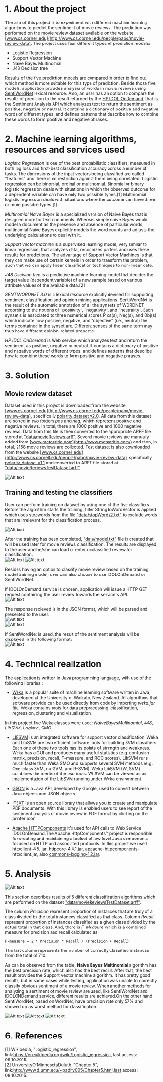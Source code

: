 ﻿
# 1. About the project
The aim of this project is to experiment with different machine learning algorithms to predict the sentiment of movie reviews. The prediction was performed on the movie review dataset available on the website [www.cs.cornell.edu](http://www.cs.cornell.edu/people/pabo/movie-review-data).
The project uses four different types of prediction models:
- Logistic Regression
- Support Vector Machine
- Naive Bayes Multinomial
- J48 Decision tree<br>

Results of the five prediction models are compared in order to find out which method is more suitable for this type of prediction. 
Beside those five models, application provides analysis of words in movie reviews using [SentiWordNet](http://sentiwordnet.isti.cnr.it/) lexical resource. Also, an user has an option to compare the results of predicion to the result returned by the [HP IDOL OnDemand](https://www.idolondemand.com/developer/apis/analyzesentiment#overview), that is the Sentiment Analysis API which analyzes text to return the sentiment as positive, negative or neutral. It contains a dictionary of positive and negative words of different types, and defines patterns that describe how to combine these words to form positive and negative phrases.


# 2. Machine learning algorithms, resources and services used

*Logistic Regression* is one of the best probabilistic classifiers, measured in both log loss and first-best classification accuracy across a number of tasks. The dimensions of the input vectors being classified are called "features" and there is no restriction against them being correlated. Logistic regression can be binomial, ordinal or multinomial. Binomial or binary logistic regression deals with situations in which the observed outcome for a dependent variable can have only two possible types.[1] Multinomial logistic regression deals with situations where the outcome can have three or more possible types.[1]

*Multinomial Naive Bayes* is a specialized version of Naive Bayes that is designed more for text documents. Whereas simple naive Bayes would model a document as the presence and absence of particular words, multinomial Naive Bayes explicitly models the word counts and adjusts the underlying calculations to deal with it. 

*Support vector machine* is a supervised learning model, very similar to linear regression, that analyzes data, recognizes patters and uses these results for predictions. The advantage of Support Vector Machines is that they can make use of certain kernels in order to transform the problem, such that we can apply linear classification techniques to non-linear data.


*J48 Decision tree* is a predictive machine-learning model that decides the target value (dependent variable) of a new sample based on various attribute values of the available data.[2]

*SENTIWORDNET 3.0* is a lexical resource explicitly devised for supporting sentiment classification and opinion mining applications. SentiWordNet is the result of the automatic annotation of all the synsets of WORDNET according to the notions of “positivity”, “negativity”, and “neutrality”. Each synset s is associated to three numerical scores P os(s), Neg(s), and Obj(s) which indicate how positive, negative, and “objective” (i.e., neutral) the terms contained in the synset are. Different senses of the same term may thus have different opinion-related propertie.

*HP IDOL OnDemand* is Web service which analyzes text and return the sentiment as positive, negative or neutral. It contains a dictionary of positive and negative words of different types, and defines patterns that describe how to combine these words to form positive and negative phrases.

# 3. Solution
## Movie review dataset

Dataset used in this project is downloaded from the website [www.cs.cornell.edu](http://www.cs.cornell.edu/people/pabo/movie-review-data), specifically [polarity_dataset v2.0](http://www.cs.cornell.edu/People/pabo/movie-review-data/review_polarity.tar.gz). All data from this dataset are sorted in two folders *pos* and *neg*, which represent positive and negative reviews. In total, there are 1000 positive and 1000 negative reviews. Data from this file is then converted to the appropriate ARFF file stored at ["data/movieReviews.arff"](https://github.com/DivnaP/MovieReviewsClassifier/blob/master/data/movieReviews.arff). Several movie reviews are manually added from [www.metacritic.com](http://www.metacritic.com/) and then, in total, 2158 movie reviews are collected.
Test dataset is also downloaded from the website [www.cs.cornell.edu](http://www.cs.cornell.edu/people/pabo/movie-review-data), specifically [polarity_dataset v1.1](http://www.cs.cornell.edu/people/pabo/movie-review-data/mix20_rand700_tokens_0211.tar.gz) and converted to ARFF file stored at ["data/movieReviewsTestDataset.arff"](https://github.com/DivnaP/MovieReviewsClassifier/blob/master/data/movieReviewsTestDataset.arff)

![Alt text](/images/movieReviews.jpg?raw=true "movieReviews.arff")
## Training and testing the classifiers
User can perform training on dataset by using one of the five classifiers. Before the algorithm starts the training, filter StringToWordVector is applied which uses stopwords from the file ["data/stopWords2.txt"](https://github.com/DivnaP/MovieReviewsClassifier/blob/master/data/stopWords2.txt) to exclude words that are irrelevant for the classification process.

![Alt text](/images/stopWordsCode.jpg?raw=true "Filter Stopwords")<br>

After the training has been completed, ["data/model.txt"](https://github.com/DivnaP/MovieReviewsClassifier/blob/master/data/model.txt) file is created that will be used later for movie reviews classification. The results are displayed to the user and he/she can load or enter unclassified review for classification.<br>
![Alt text](/images/formTraining1.jpg?raw=true "Choosing classifier")
![Alt text](/images/formTraining2.jpg?raw=true "Results of training")

Besides having an option to classify movie review based on the training model training model, user can also choose to use IDOLOnDemand or SentiWordNet.

If IDOLOnDemand service is chosen, application will issue a HTTP GET request containing the user review towards the service's API. <br>
![Alt text](/images/getRequest.jpg?raw=true "HTTP get request") <br>

The response recieved is in the JSON format, which will be parsed and presented to the user:<br>
![Alt text](/images/IDOLOnDemandAnswer1.jpg?raw=true "JSONAnswer")<br>
![Alt text](/images/IDOLOnDemandAnswer2.jpg?raw=true "JSONAnswer parth2")<br>

If SentiWordNet is used, the result of the sentiment analysis will be displayed in the following format:<br>
![Alt text](/images/SWNResult.jpg?raw=true "JSONAnswer")<br>

# 4. Technical realization

The application is written in Java programming language, with use of the following libraries :<br>
- [Weka](http://www.cs.waikato.ac.nz/ml/weka/) is a popular suite of machine learning software written in Java, developed at the University of Waikato, New Zealand. All algorithms that software provide can be used directly from code by importing *weka.jar* file. Weka contains tools for data preprocessing, classification, regression, clustering and visualization.

In this project five Weka classes were used: *NaiveBayesMultinomial*, *J48*, *LibSVM*, *Logistic*, *SMO*.

- [LIBSVM](https://www.csie.ntu.edu.tw/~cjlin/libsvm/) is an integrated software for support vector classification. Weka and LibSVM are two efficient software tools for building SVM classifiers. Each one of these two tools has its points of strength and weakness. Weka has a GUI and produces many useful statistics (e.g. confusion matrix, precision, recall, F-measure, and ROC scores). LibSVM runs much faster than Weka SMO and supports several SVM methods (e.g. One-class SVM, nu-SVM, and R-SVM). Weka LibSVM (WLSVM) combines the merits of the two tools. WLSVM can be viewed as an implementation of the LibSVM running under Weka environment.<br>

- [GSON](http://mvnrepository.com/artifact/com.google.code.gson/gson/2.3.1) is a Java API, developed by Google, used to convert between Java objects and JSON objects.

- [ITEXT](https://github.com/itext/itextpdf) is an open source library that allows you to create and manipulate PDF documents. With this library is enabled users to see report of the sentiment analysis of movie review in PDF format by clicking on the printer icon.

- [Apache HTTPComponents](https://hc.apache.org/) it's used for API calls to Web Service IDOLOnDemand.The Apache HttpComponents™ project is responsible for creating and maintaining a toolset of low level Java components focused on HTTP and associated protocols. In this project we used httpclient-4.5. jar. httpcore-4.4.1.jar, appache-httpcomponents-httpclient.jar, also [commons-logging-1.2.jar](https://commons.apache.org/proper/commons-logging/download_logging.cgi).

# 5. Analysis

![Alt text](/images/table1.jpg?raw=true "Classification results") <br>

This section describes results of 5 different classification algorithms which are performed on the dataset ["data/movieReviewsTestDataset.arff"](https://github.com/DivnaP/MovieReviewsClassifier/blob/master/data/movieReviewsTestDataset.arff). 

The column *Precision* represent proportion of instances that are truly of a class divided by the total instances classified as that class. Column *Recall* represent proportion of instances classified as a given class divided by the actual total in that class. And, there is *F-Measure* which is a combined measure for precision and recall calculated as 

```
F-measure = 2 * Precision * Recall / (Precision + Recall)
```

The last column represents the number of correctly classified instances from the total of 710.

As can be observed from the table, **Naive Bayes Multinomial** algorithm has the best precision rate, which also has the best recall. After that, the best result provides the Support vector machine algorithm. It has pretty good results, but in some cases while testing, application was unable to correctly classify obvious sentiment of a movie review. When another methods for analyzing a sentiment of movie review are used, like SentiWordNet and IDOLONDemand service, different results are achieved.On the other hand SentiWordNet, based on WordNet, have precision rate only 57% and showed up as worst method for classification.

![Alt text](/images/ClassificationResult1.jpg?raw=true "Classification result when using classification based on training with SMO ")
![Alt text](/images/ClassificationResult2.jpg?raw=true "Classification result when using SentiWordNet")
![Alt text](/images/ClassificationResult3.jpg?raw=true "Classification result when using HPIDOLOnDemand")


# 6. References

[1] Wikipedia, "Logistic_regression", link:https://en.wikipedia.org/wiki/Logistic_regression, last access: 08.10.2015. <br>
[2] UniversityOfMinnesotaDuluth, "Chapter 5", link:http://www.d.umn.edu/~padhy005/Chapter5.html,last access: 08.10.2015. <br>